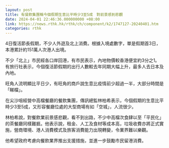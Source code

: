 ```yaml
---
layout: post
title: 有餐飲集團稱今個假期生意比平時少3至5成　對前景感到悲觀
date: 2024-04-01 22:46:36.000000000 +08:00
link: https://news.rthk.hk/rthk/ch/component/k2/1747127-20240401.htm
categories: rthk
---
```


4日復活節長假期，不少人外遊及北上消費。根據入境處數字，單是假期首3日，本港累計約151萬人次港人出境。

不少「北上」市民經各口岸回港，有市民表示，內地物價較香港便宜約3分之1。有旅行社表示，今個復活節假期的出行人數較去年同期大幅上升，最多人去日本及內地。

旺角人流明顯比平日少，有旺角的商戶說生意比疫情前少超過一半，大部分時間是「睇檔」。

在尖沙咀經營中高檔餐廳的餐飲集團，傳訊總監林柏希表示，今個假期的生意比平時少3至5成，又形容餐廳位處的大型商場有如「空城」，人流很少。

林柏希說，對餐飲業前景感悲觀，看不到出路，不少中高檔次食肆以至「平民化」的茶餐廳同樣難捱。他表示說，租金、人工及食材等成本高，垃圾收費亦將正式實施，營商環境、港人消費模式及旅客消費能力出現轉變，令業界難以樂觀。

他希望政府考慮向餐飲業界推出支援措施，並進一步鼓勵市民留港消費。
